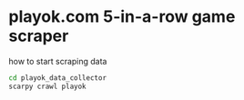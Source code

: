 # playok.com 5-in-a-row game scraper

how to start scraping data
```bash
cd playok_data_collector
scarpy crawl playok 
```